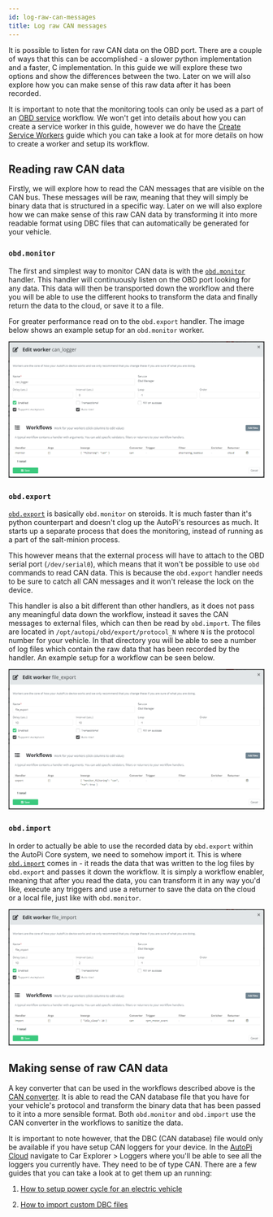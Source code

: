 ```yaml
---
id: log-raw-can-messages
title: Log raw CAN messages
---
```


It is possible to listen for raw CAN data on the OBD port. There are a couple of
ways that this can be accomplished - a slower python implementation and a faster, C implementation.
In this guide we will explore these two options and show the differences between the two. Later on
we will also explore how you can make sense of this raw data after it has been recorded.

It is important to note that the monitoring tools can only be used as a part of an
[OBD service](/core/services/obd_manager.md) workflow. We won't get into details about how
you can create a service worker in this guide, however we do have the
[Create Service Workers](/guides/services/index.md) guide which you can take a look at
for more details on how to create a worker and setup its workflow.

## Reading raw CAN data

Firstly, we will explore how to read the CAN messages that are visible on the CAN bus. These
messages will be raw, meaning that they will simply be binary data that is structured in a
specific way. Later on we will also explore how we can make sense of this raw CAN data by
transforming it into more readable format using DBC files that can automatically be generated
for your vehicle.

### `obd.monitor`
The first and simplest way to monitor CAN data is with the
[`obd.monitor`](/core/services/obd_manager.md/#monitor) handler.
This handler will continuously listen on the OBD port looking for any data. This data
will then be transported down the workflow and there you will be able to use the different
hooks to transform the data and finally return the data to the cloud, or save it to a file.

For greater performance read on to the `obd.export` handler. The image below shows an example
setup for an `obd.monitor` worker.

![obd_monitor_worker](/img/guides/log_raw_can_messages/obd_monitor_worker.png)

### `obd.export`
[`obd.export`](/core/services/obd_manager.md/#export) is basically
`obd.monitor` on steroids. It is much faster than it's python counterpart and doesn't clog up the
AutoPi's resources as much. It starts up a separate process that does the monitoring,
instead of running as a part of the salt-minion process.

This however means that the external process will have to attach to the OBD serial port
(`/dev/serial0`), which means that it won't be possible to use `obd` commands to read CAN data.
This is because the `obd.export` handler needs to be sure to catch all CAN messages and it won't
release the lock on the device.

This handler is also a bit different than other handlers, as it does not pass any meaningful
data down the workflow, instead it saves the CAN messages to external files, which can then be
read by `obd.import`. The files are located in `/opt/autopi/obd/export/protocol_N` where `N` is
the protocol number for your vehicle. In that directory you will be able to see a number of log
files which contain the raw data that has been recorded by the handler. An example setup for a
workflow can be seen below.

![obd_export_worker](/img/guides/log_raw_can_messages/obd_export_worker.png)

### `obd.import`
In order to actually be able to use the recorded data by `obd.export` within the AutoPi Core system,
we need to somehow import it. This is where
[`obd.import`](/core/services/obd_manager.md/#import) comes in -
it reads the data that was written to the log files by `obd.export` and passes it down the workflow.
It is simply a workflow enabler, meaning that after you read the data, you can transform it in any
way you'd like, execute any triggers and use a returner to save the data on the cloud or a local
file, just like with `obd.monitor`.

![obd_import_worker](/img/guides/log_raw_can_messages/obd_import_worker.png)

## Making sense of raw CAN data

A key converter that can be used in the workflows described above is the
[CAN converter](/core/services/obd_manager.md/#can). It is able
to read the CAN database file that you have for your vehicle's protocol and transform the binary
data that has been passed to it into a more sensible format. Both `obd.monitor` and `obd.import`
use the CAN converter in the workflows to sanitize the data.

It is important to note however, that the DBC (CAN database) file would only be available if you have
setup CAN loggers for your device. In the [AutoPi Cloud](https://my.autopi.io) navigate to Car
Explorer > Loggers where you'll be able to see all the loggers you currently have. They need to
be of type CAN. There are a few guides that you can take a look at to get them up an running:

1. [How to setup power cycle for an electric vehicle](https://community.autopi.io/t/guide-how-to-setup-power-cycle-for-an-electric-vehicle/1668)

2. [How to import custom DBC files](/cloud/user-manual/car-explorer/car-explorer-library-manual/#importing-library-items-from-files)

